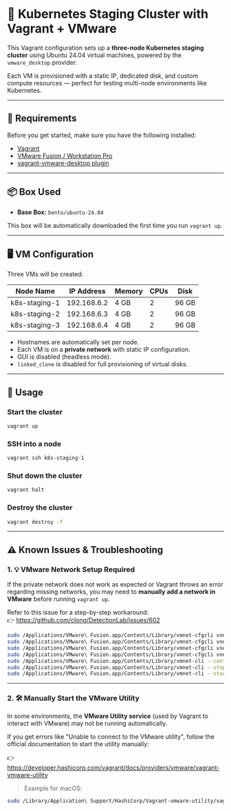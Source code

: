 # 🧪 Kubernetes Staging Cluster with Vagrant + VMware

This Vagrant configuration sets up a **three-node Kubernetes staging cluster** using Ubuntu 24.04 virtual machines, powered by the `vmware_desktop` provider.

Each VM is provisioned with a static IP, dedicated disk, and custom compute resources — perfect for testing multi-node environments like Kubernetes.

---

## 🔧 Requirements

Before you get started, make sure you have the following installed:

- [Vagrant](https://www.vagrantup.com/)
- [VMware Fusion / Workstation Pro](https://www.vmware.com/products/workstation-pro.html)
- [vagrant-vmware-desktop plugin](https://developer.hashicorp.com/vagrant/docs/providers/vmware/desktop)

---

## 📦 Box Used

- **Base Box:** `bento/ubuntu-24.04`

This box will be automatically downloaded the first time you run `vagrant up`.

---

## 🖥️ VM Configuration

Three VMs will be created:

| Node Name        | IP Address     | Memory | CPUs | Disk  |
|------------------|----------------|--------|------|-------|
| k8s-staging-1    | 192.168.6.2    | 4 GB   | 2    | 96 GB |
| k8s-staging-2    | 192.168.6.3    | 4 GB   | 2    | 96 GB |
| k8s-staging-3    | 192.168.6.4    | 4 GB   | 2    | 96 GB |

- Hostnames are automatically set per node.
- Each VM is on a **private network** with static IP configuration.
- GUI is disabled (headless mode).
- `linked_clone` is disabled for full provisioning of virtual disks.

---

## 🚀 Usage

### Start the cluster

```bash
vagrant up
```

### SSH into a node

```bash
vagrant ssh k8s-staging-1
```

### Shut down the cluster

```bash
vagrant halt
```

### Destroy the cluster

```bash
vagrant destroy -f
```

---

## ⚠️ Known Issues & Troubleshooting

### 1. 💡 **VMware Network Setup Required**

If the private network does not work as expected or Vagrant throws an error regarding missing networks, you may need to **manually add a network in VMware** before running `vagrant up`.

Refer to this issue for a step-by-step workaround:  
👉 https://github.com/clong/DetectionLab/issues/602

```bash
sudo /Applications/VMware\ Fusion.app/Contents/Library/vmnet-cfgcli vnetcfgadd VNET_2_DHCP no
sudo /Applications/VMware\ Fusion.app/Contents/Library/vmnet-cfgcli vnetcfgadd VNET_2_HOSTONLY_SUBNET 192.168.6.0
sudo /Applications/VMware\ Fusion.app/Contents/Library/vmnet-cfgcli vnetcfgadd VNET_2_HOSTONLY_NETMASK 255.255.255.224
sudo /Applications/VMware\ Fusion.app/Contents/Library/vmnet-cfgcli vnetcfgadd VNET_2_VIRTUAL_ADAPTER yes
sudo /Applications/VMware\ Fusion.app/Contents/Library/vmnet-cli --configure
sudo /Applications/VMware\ Fusion.app/Contents/Library/vmnet-cli --stop
sudo /Applications/VMware\ Fusion.app/Contents/Library/vmnet-cli --start
```

---

### 2. 🛠️ **Manually Start the VMware Utility**

In some environments, the **VMware Utility service** (used by Vagrant to interact with VMware) may not be running automatically.

If you get errors like "Unable to connect to the VMware utility", follow the official documentation to start the utility manually:

👉 https://developer.hashicorp.com/vagrant/docs/providers/vmware/vagrant-vmware-utility

> Example for macOS:
```bash
sudo /Library/Application\ Support/HashiCorp/Vagrant-vmware-utility/vagrant-vmware-utility
```
